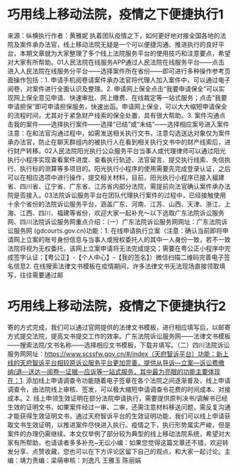 # 巧用线上移动法院，疫情之下便捷执行1

来源：纵横执行作者：黄雅妮 执着团队疫情之下，如何更好地对接全国各地的法院及案件承办法官，线上移动法院无疑是一个可以便捷沟通、推进执行的良好平台，本期文章就为大家整理了多个线上法院服务平台的使用技巧和注意要点，希望对大家有所帮助。01人民法院在线服务APP通过人民法院在线服务平台——点击进入人民法院在线服务分平台——选择案件所在省份——即可进行多种操作参考页面操作包括：1. 申请手机阅卷请案件承办法官将代理人加入案件中，可以通过电子阅卷，对案件进行全面认识及整理。2. 申请网上保全点击“我要申请保全”可以实现网上保全意见申请、快速审批、网上缴费、在线裁定等一站式服务；点击“我要申请担保”即可申请担保服务，快速出函。申请网上保全，可以大大缩短申请保全的流程时间，尤其对于紧急财产线索的保全处置，具有很大帮助。3. 案件沟通点击我的案件——选择执行案件——选择“已结”或“未结”——选择相应案号进入案件注意：在和法官沟通过程中，如需发送相关执行文书，注意勾选送达对象仅为案件承办法官，防止在聊天群组内的被执行人在看到相关执行文书中的财产线索后，进行财产转移。02人民法院阳光执行公众服务平台当事人或代理律师可以通过阳光执行小程序实现查看案件进度、查看执行轨迹、法官留言、提交执行线索、失信执行、执行标的测算等多项目的。阳光执行小程序的使用需要先完成登录认证，之后可以在相应选项中进行操作，提交相关材料，目前，阳光执行小程序已接入福建省、四川省、辽宁省、广东省、江苏省内部分法院，需提前向法官确认案件承办法院是否接入。03法院诉讼服务平台在团队代理执行案件的过程中，已经接触使用十余个省份的法院诉讼服务平台，涵盖广东、河南、江苏、山西、天津、浙江、上海、江西、四川、福建等省份，欢迎大家一起补充～以下选取广东法院诉讼服务网、四川法院诉讼服务网重点介绍：（一）广东法院诉讼服务网网址：广东法院诉讼服务网 (gdcourts.gov.cn)功能：1. 在线申请执行立案（注意：确认当前即将申请网上立案的账号身份信息与当事人或授权委托人的其中一人身份一致，若不一致法院将视为无权委托，该网上立案申请将无法完成提交；需要在粤公正小程序中完成签字认证：【粤公正】-【个人中心】-【我的签名】）微信扫描二维码完善电子签名信息2. 在线搜索法律文书模板在疫情期间，许多法律文书无法现场直接领取填写，往往需要通过邮

# 巧用线上移动法院，疫情之下便捷执行2

寄的方式完成，我们可以通过官网提供的法律文书模板，进行相应填写后，以邮寄方式提交法院，提高文书提交工作的效率。广东法院诉讼服务网——法律文书模板——搜索法院/文书名称——选择相应文书模板，下载并填写。（二）四川法院诉讼服务网网址：https://www.scssfw.gov.cn/#/index（天府智诉平台）功能：新上线的天府智诉平台相较原诉讼服务平台更加完善，提供从导诉—立案—诉讼费缴纳/退—送达—阅卷—证据—应诉等一站式服务，其中最为亮眼的功能主要体现在：1. 添加线上申请调查令功能随着电子签章在各个法院之间逐渐普及，线上申请调查令，由法院线上审核、签发，可以极大缩短申请调查令花费的时间成本、对接成本。2. 线上申领生效证明在部分法院申请执行，需要提供原判决书/调解书已经生效的证明文书，如果案件经过一审、二审，还需注意材料移送问题，需反复沟通才能获得生效证明文书，通过天府智诉平台的生效证明功能，我们可以线上申请获取文书生效证明，以推进案件尽快进入执行。疫情之下，执行形势属实严峻，但是案件的办理仍需继续。本文仅举例了部分较为典型的线上移动法院系统，希望对大家有所帮助，也请读者多多补充~无讼小编：如果您觉得这篇文章还不错，欢迎转发分享、点赞收藏，您也可以在下方评论区留下自己的观点，和大家一起讨论。主编：靖力责编：梁萌审核：刘逸凡 王雅玉 陈丽娟

